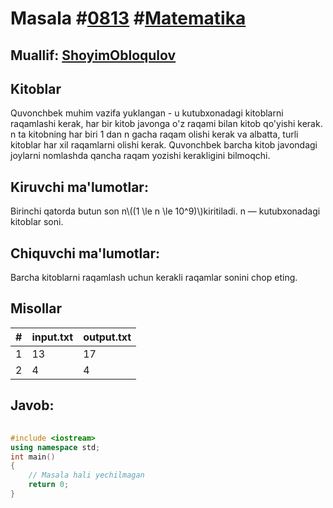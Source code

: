 
<h1>Masala #<a href="https://robocontest.uz/tasks/0813">0813</a> #<a href="https://robocontest.uz/tasks?category=7">Matematika</a></h1>
<h2> Muallif: <a href="https://robocontest.uz/profile/obloqulovshoyim">ShoyimObloqulov</a></h2>
<h2>Kitoblar</h2>
<p>Quvonchbek muhim vazifa yuklangan - u kutubxonadagi kitoblarni raqamlashi kerak, har bir kitob javonga o'z raqami bilan kitob qo'yishi kerak. n ta kitobning har biri 1 dan n gacha raqam olishi kerak va albatta, turli kitoblar har xil raqamlarni olishi kerak.
Quvonchbek barcha kitob javondagi joylarni nomlashda qancha raqam yozishi kerakligini bilmoqchi.</p>
<h2>Kiruvchi ma'lumotlar:</h2>
<p>Birinchi qatorda butun son n\((1 \le n \le 10^9)\)kiritiladi. n — kutubxonadagi kitoblar soni.</p>
<h2>Chiquvchi ma'lumotlar:</h2>
<p>Barcha kitoblarni raqamlash uchun kerakli raqamlar sonini chop eting.</p>
<h2>Misollar</h2>
<table>
    <thead>
        <tr>
            <th>#</th>
            <th>input.txt</th>
            <th>output.txt</th>
        </tr>
    </thead>
    <tbody>
            <tr>
                <td>1</td>
                <td>13</td>
                <td>17</td>
            </tr>
            <tr>
                <td>2</td>
                <td>4</td>
                <td>4</td>
            </tr>
    </tbody>
    </table>
    
<h2>Javob:</h2>

######
```cpp
#include <iostream>
using namespace std;
int main()
{
    // Masala hali yechilmagan
    return 0;
}
```
